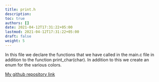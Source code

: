 ```yaml
---
title: print.h
description:
toc: true
authors: []
date: 2021-04-12T17:31:22+05:00
lastmod: 2021-04-12T17:31:22+05:00
draft: false
weight: 5
---
```

In this file we declare the functions that we have called in the main.c file in addition to the function print_char(char). In addition to this we create an enum for the various colors.

 [My github repository link](https://github.com/anas-2000/CAO-assignment)